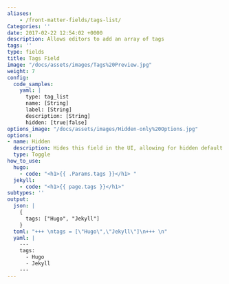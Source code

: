```yaml
---
aliases:
    - /front-matter-fields/tags-list/
Categories: ''
date: 2017-02-22 12:54:02 +0000
description: Allows editors to add an array of tags 
tags: ''
type: fields
title: Tags Field
image: "/docs/assets/images/Tags%20Preview.jpg"
weight: 7
config:
  code_samples:
    yaml: |
      type: tag_list
      name: [String]
      label: [String]
      description: [String]
      hidden: [true|false]
options_image: "/docs/assets/images/Hidden-only%20Options.jpg"
options:
- name: Hidden
  description: Hides this field in the UI, allowing for hidden default values.
  type: Toggle
how_to_use:
  hugo: 
    - code: "<h1>{{ .Params.tags }}</h1> "
  jekyll: 
    - code: "<h1>{{ page.tags }}</h1>"
subtypes: ''
output:
  json: |
    {
      tags: ["Hugo", "Jekyll"]
    }
  toml: "+++ \ntags = [\"Hugo\",\"Jekyll\"]\n+++ \n"
  yaml: |
    ---
    tags:
      - Hugo
      - Jekyll
    ---
---
```

